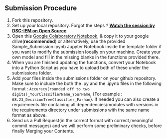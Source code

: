 ## Submission Procedure

1. Fork this repository.
2. Set up your local repository. Forgot the steps ? **[Watch the session by DSC-IEM on Open Source](https://www.youtube.com/watch?v=7nGXebjfOqg)**
3. Open this [Google Colaboratory Notebook](https://drive.google.com/file/d/1q_DjKxFNSabtwIVel557MHre8goHHJqH/view?usp=sharing), & copy it to your google drive(**recommended**) or alternatively, use the provided Sample_Submission.ipynb Jupyter Notebook inside the template folder if you want to modify the submission locally on your machine. Create your own model and fill in the missing blanks in the functions provided there.
4. When you are finished updating the functions, convert your Notebook into a Python Script as you have to upload both of these under the submissions folder.
5. Add your files inside the submissions folder on your github repository. Make sure to include the both the .py and the .ipynb files in the following format : `Accuracy(rounded off to two digits)_YourClassifierName_YourName`, {For example : `68.23_DecisionTreeClassifier_Farhan`}. If needed you can also create a requirements file containing all dependencies/modules with versions in the requirements directory under submissions with the same name format as above.
6. Send us a Pull Request(in the correct format with correct,meaningful commit messages) and we will perform some preliminary checks, before finally Merging your Contents.
